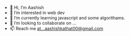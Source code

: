 - 👋 Hi, I’m Aashish 
- 👀 I’m interested in web dev
- 🌱 I’m currently learning javascript and some algorithams.
- 💞️ I’m looking to collaborate on ...
- 📫 Reach me at...aashishkathat00@gmail.com

<!---
Aash417/Aash417 is a ✨ special ✨ repository because its `README.md` (this file) appears on your GitHub profile.
You can click the Preview link to take a look at your changes.
--->
